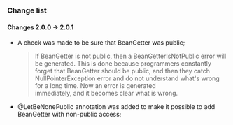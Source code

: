 
### Change list

#### Changes 2.0.0 -> 2.0.1

 - A check was made to be sure that BeanGetter was public;
   > If BeanGetter is not public, then a BeanGetterIsNotPublic error will be generated.
   > This is done because programmers constantly forget that BeanGetter should be public,
   > and then they catch NullPointerException error and do not understand what's wrong for a long time. Now an error is generated    
     immediately,
   > and it becomes clear what is wrong.
 - @LetBeNonePublic annotation was added to make it possible to add BeanGetter with non-public access;
